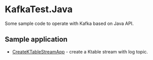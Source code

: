 # KafkaTest.Java

Some sample code to operate with Kafka based on Java API. 

## Sample application

- [CreateKTableStreamApp](src/main/java/kafkatests/CreateKTableStreamApp.java) - create a Ktable stream with log topic.
